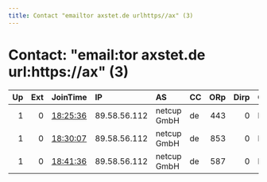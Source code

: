 ```yaml
---
title: Contact "emailtor axstet.de urlhttps//ax" (3)
---
```


# Contact: "email:tor axstet.de url:https://ax" (3)

|   Up |   Ext | JoinTime                                                                                              | IP           | AS          | CC   |   ORp |   Dirp | OS    | Version   | Nickname   |   eFamMembers |
|-----:|------:|:------------------------------------------------------------------------------------------------------|:-------------|:------------|:-----|------:|-------:|:------|:----------|:-----------|--------------:|
|    1 |     0 | [18:25:36](https://nusenu.github.io/OrNetStats/w/relay/21926E3247C41DC078C1B62678618D7AA4B75A26.html) | 89.58.56.112 | netcup GmbH | de   |   443 |      0 | Linux | 0.4.7.13  | TorRelay3a |             9 |
|    1 |     0 | [18:30:07](https://nusenu.github.io/OrNetStats/w/relay/D021D70CD592D1BDEFB3B1DF787746983B350FFE.html) | 89.58.56.112 | netcup GmbH | de   |   853 |      0 | Linux | 0.4.7.13  | TorRelay3c |             9 |
|    1 |     0 | [18:41:36](https://nusenu.github.io/OrNetStats/w/relay/B5C4E80E22D03C74C0C18CAAF4705196B44E5FA9.html) | 89.58.56.112 | netcup GmbH | de   |   587 |      0 | Linux | 0.4.7.13  | TorRelay3b |             9 |
